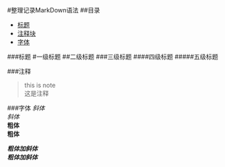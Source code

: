 #整理记录MarkDown语法
##目录
* [标题](#title)
* [注释块](#notes)
* [字体](#fonts)

<b id="title" > </b>
###标题
#一级标题
##二级标题
###三级标题
####四级标题
#####五级标题

<b id="notes"></b>
###注释
>this is note  
>这是注释

<b id="fonts"></b>
###字体
*斜体*  
_斜体_  
**粗体**  
__粗体__

***粗体加斜体***   
___粗体加斜体___